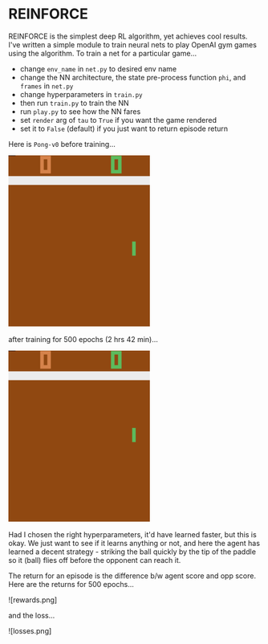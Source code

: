 # REINFORCE


REINFORCE is the simplest deep RL algorithm, yet achieves cool results. I've written a simple module to train neural nets to play OpenAI gym games using the algorithm. To train a net for a particular game...

- change `env_name` in `net.py` to desired env name
- change the NN architecture, the state pre-process function `phi`, and `frames` in `net.py`
- change hyperparameters in `train.py`
- then run `train.py` to train the NN
- run `play.py` to see how the NN fares
- set `render` arg of `tau` to `True` if you want the game rendered
- set it to `False` (default) if you just want to return episode return

Here is `Pong-v0` before training...

![](pi_before.gif)

after training for 500 epochs (2 hrs 42 min)...

![](pi_after.gif)

Had I chosen the right hyperparameters, it'd have learned faster, but this is okay. We just want to see if it learns anything or not, and here the agent has learned a decent strategy - striking the ball quickly by the tip of the paddle so it (ball) flies off before the opponent can reach it.

The return for an episode is the difference b/w agent score and opp score. Here are the returns for 500 epochs...

![rewards.png]

and the loss...

![losses.png]

